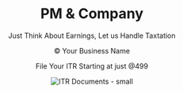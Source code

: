 <!DOCTYPE html>
<html lang="en">
<head>
  <meta charset="UTF-8">
  <meta="viewport" content="width=device-width, initial-scale=1.0">
  <link rel="stylesheet" href="css/style.css">
</head>
<body>
  <header>
    <h1>PM & Company</h1>
Just Think About Earnings, Let us Handle Taxtation
  <main>
    <!-- Add your website content here -->
  </main>
    <p>&copy; Your Business Name</p>
  File Your ITR Starting at just @499
    
![ITR Documents - small](https://github.com/PMandcompany/PMandcompany.github.in/assets/135839565/5abde96a-1752-4abf-803e-2d5042969b96)
